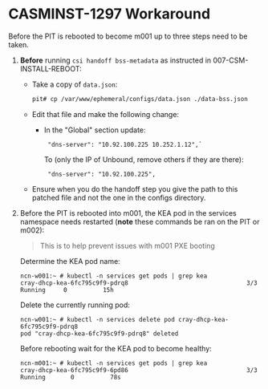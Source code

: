 # CASMINST-1297 Workaround

Before the PIT is rebooted to become m001 up to three steps need to be taken.

1. **Before** running `csi handoff bss-metadata` as instructed in 007-CSM-INSTALL-REBOOT:
    * Take a copy of `data.json`:
        ```bash
        pit# cp /var/www/ephemeral/configs/data.json ./data-bss.json 
        ```
   * Edit that file and make the following change:
        * In the "Global" section update: 
           ```text
            "dns-server": "10.92.100.225 10.252.1.12",`
            ```
    
           To (only the IP of Unbound, remove others if they are there):
           ```text
            "dns-server": "10.92.100.225",
            ```
   * Ensure when you do the handoff step you give the path to this patched file and not the one in the configs directory.
2. Before the PIT is rebooted into m001, the KEA pod in the services namespace needs restarted (**note** these commands be ran on the PIT or m002):
    > This is to help prevent issues with m001 PXE booting

    Determine the KEA pod name:
    ```
    ncn-w001:~ # kubectl -n services get pods | grep kea
    cray-dhcp-kea-6fc795c9f9-pdrq8                                 3/3     Running     0          15h
    ```

    Delete the currently running pod:
    ```
    ncn-w001:~ # kubectl -n services delete pod cray-dhcp-kea-6fc795c9f9-pdrq8
    pod "cray-dhcp-kea-6fc795c9f9-pdrq8" deleted
    ```

    Before rebooting wait for the KEA pod to become healthy:
    ```
    ncn-m001:~ # kubectl -n services get pods | grep kea
    cray-dhcp-kea-6fc795c9f9-6pd86                                 3/3     Running       0          78s
    ```
